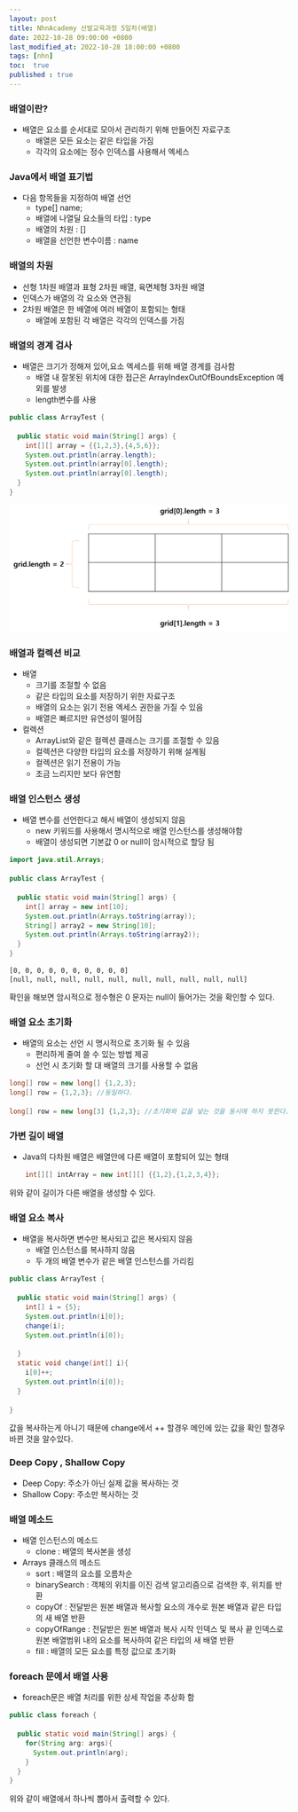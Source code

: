 ```yaml
---
layout: post
title: NhnAcademy 선발교육과정 5일차(배열)
date: 2022-10-28 09:00:00 +0800
last_modified_at: 2022-10-28 18:00:00 +0800
tags: [nhn]
toc:  true
published : true
---
```


### 배열이란?
- 배열은 요소를 순서대로 모아서 관리하기 위해 만들어진 자료구조
  - 배열은 모든 요소는 같은 타입을 가짐
  - 각각의 요소에는 정수 인덱스를 사용해서 엑세스

### Java에서 배열 표기법
- 다음 항목들을 지정하여 배열 선언
  - type[] name;
  - 배열에 나열딜 요소들의 타입 : type
  - 배열의 차원 : []
  - 배열을 선언한 변수이름 : name

### 배열의 차원
- 선형 1차원 배열과 표형 2차원 배열, 육면체형 3차원 배열
- 인덱스가 배열의 각 요소와 연관됨
- 2차원 배열은 한 배열에 여러 배열이 포함되는 형태
  - 배열에 포함된 각 배열은 각각의 인덱스를 가짐

### 배열의 경계 검사
- 배열은 크기가 정해져 있어,요소 엑세스를 위해 배열 경계를 검사함
  - 배열 내 잘못된 위치에 대한 접근은 ArrayIndexOutOfBoundsException 예외를 발생
  - length변수를 사용

```java
public class ArrayTest {

  public static void main(String[] args) {
    int[][] array = {{1,2,3},{4,5,6}};
    System.out.println(array.length);
    System.out.println(array[0].length);
    System.out.println(array[0].length);
  }
}
```

<img src="/images/NhnAcademy05/1.png">

### 배열과 컬렉션 비교
- 배열
  - 크기를 조절할 수 없음
  - 같은 타입의 요소를 저장하기 위한 자료구조
  - 배열의 요소는 읽기 전용 엑세스 권한을 가질 수 있음
  - 배열은 빠르지만 유연성이 떨어짐
- 컬렉션
  - ArrayList와 같은 컬렉션 클래스는 크기를 조절할 수 있음
  - 컬렉션은 다양한 타입의 요소를 저장하기 위해 설계됨
  - 컬렉션은 읽기 전용이 가능
  - 조금 느리지만 보다 유연함

### 배열 인스턴스 생성
- 배열 변수를 선언한다고 해서 배열이 생성되지 않음
  - new 키워드를 사용해서 명시적으로 배열 인스턴스를 생성해야함
  - 배열이 생성되면 기본값 0 or null이 암시적으로 할당 됨

```java
import java.util.Arrays;

public class ArrayTest {

  public static void main(String[] args) {
    int[] array = new int[10];
    System.out.println(Arrays.toString(array));
    String[] array2 = new String[10];
    System.out.println(Arrays.toString(array2));
  }
}
```

```
[0, 0, 0, 0, 0, 0, 0, 0, 0, 0]
[null, null, null, null, null, null, null, null, null, null]
```

확인을 해보면 암시적으로 정수형은 0 문자는 null이 들어가는 것을 확인할 수 있다.

### 배열 요소 초기화
- 배열의 요소는 선언 시 명시적으로 초기화 될 수 있음
  - 편리하게 줄여 쓸 수 있는 방법 제공
  - 선언 시 초기화 할 대 배열의 크기를 사용할 수 없음

```java
long[] row = new long[] {1,2,3};
long[] row = {1,2,3}; //동일하다.

long[] row = new long[3] {1,2,3}; //초기화와 값을 넣는 것을 동시에 하지 못한다.
```

### 가변 길이 배열
- Java의 다차원 배열은 배열안에 다른 배열이 포함되어 있는 형태

```java
    int[][] intArray = new int[][] {{1,2},{1,2,3,4}};
```

위와 같이 길이가 다른 배열을 생성할 수 있다.

### 배열 요소 복사
- 배열을 복사하면 변수만 복사되고 값은 복사되지 않음
  - 배열 인스턴스를 복사하지 않음
  - 두 개의 배열 변수가 같은 배열 인스턴스를 가리킴

```java
public class ArrayTest {

  public static void main(String[] args) {
    int[] i = {5};
    System.out.println(i[0]);
    change(i);
    System.out.println(i[0]);

  }
  static void change(int[] i){
    i[0]++;
    System.out.println(i[0]);
  }

}
```

값을 복사하는게 아니기 때문에 change에서 ++ 할경우 메인에 있는 값을 확인 할경우 바뀐 것을 알수있다.

### Deep Copy , Shallow Copy
- Deep Copy: 주소가 아닌 실제 값을 복사하는 것
- Shallow Copy: 주소만 복사하는 것

### 배열 메소드
- 배열 인스턴스의 메소드
  - clone : 배열의 복사본을 생성
- Arrays 클래스의 메소드
  - sort : 배열의 요소를 오름차순
  - binarySearch : 객체의 위치를 이진 검색 알고리즘으로 검색한 후, 위치를 반환
  - copyOf : 전달받은 원본 배열과 복사할 요소의 개수로 원본 배열과 같은 타입의 새 배열 반환
  - copyOfRange : 전달받은 원본 배열과 복사 시작 인덱스 및 복사 끝 인덱스로 원본 배열범위 내의 요소를 복사하여 같은 타입의 새 배열 반환
  - fill : 배열의 모든 요소를 특정 값으로 초기화

### foreach 문에서 배열 사용
- foreach문은 배열 처리를 위한 상세 작업을 추상화 함

```java
public class foreach {

  public static void main(String[] args) {
    for(String arg: args){
      System.out.println(arg);
    }
  }
}
```

위와 같이 배열에서 하나씩 뽑아서 출력할 수 있다.
